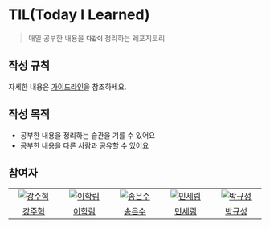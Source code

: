 # TIL(Today I Learned)

> 매일 공부한 내용을 **`다같이`** 정리하는 레포지토리

## 작성 규칙

자세한 내용은 [가이드라인](https://github.com/Self-Driven-Development/TIL/tree/main/docs/GUIDELINE.md)을 참조하세요.

## 작성 목적

- 공부한 내용을 정리하는 습관을 기를 수 있어요
- 공부한 내용을 다른 사람과 공유할 수 있어요

## 참여자

<table>
  <tr>
    <td align="center" width="150px">
      <a href="https://github.com/kangju2000" target="_blank">
        <img src="https://avatars.githubusercontent.com/u/23312485?v=4" alt="강주혁" />
      </a>
    </td>
    <td align="center" width="150px">
      <a href="https://github.com/hfjxjjd123" target="_blank">
        <img src="https://avatars.githubusercontent.com/u/63008138?v=4" alt="이학림" />
      </a>
    </td>
    <td align="center" width="150px">
      <a href="https://github.com/songess" target="_blank">
        <img src="https://avatars.githubusercontent.com/u/49236793?v=4" alt="송은수" />
      </a>
    </td>
    <td align="center" width="150px">
      <a href="https://github.com/anonymousRecords" target="_blank">
        <img src="https://avatars.githubusercontent.com/u/97885933?v=4" alt="민세림" />
      </a>
    </td>
    <td align="center" width="150px">
      <a href="https://github.com/guesung" target="_blank">
        <img src="https://avatars.githubusercontent.com/u/62178788?v=4" alt="박규성" />
      </a>
    </td>
  </tr>
  <tr>
   <td align="center">
      <a href="https://github.com/kangju2000" target="_blank">
        강주혁
      </a>
    </td>
    <td align="center">
      <a href="https://github.com/hfjxjjd123" target="_blank">
        이학림
      </a>
    </td>
    <td align="center">
      <a href="https://github.com/songess" target="_blank">
        송은수
      </a>
    </td>
    <td align="center">
      <a href="https://github.com/anonymousRecords" target="_blank">
        민세림
      </a>
    </td>
    <td align="center">
      <a href="https://github.com/guesung" target="_blank">
        박규성
      </a>
    </td>
  </tr>
</table>

